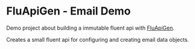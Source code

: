 # FluApiGen - Email Demo

Demo project about building a immutable fluent api with [FluApiGen](https://github.com/toolisticon/FluApiGen).

Creates a small fluent api for configuring and creating email data objects.
